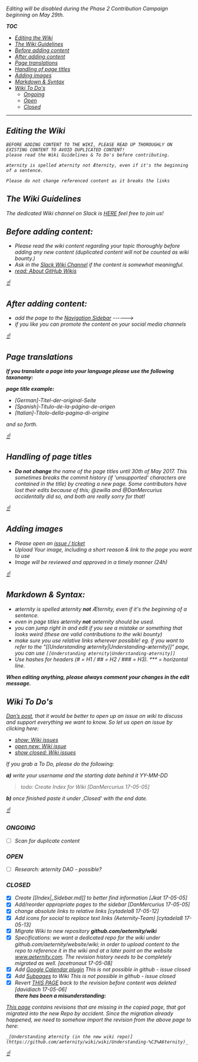 <i>Editing will be disabled during the Phase 2 Contribution Campaign
beginning on May 29th.

**TOC**
* [Editing the Wiki](#editing-the-wiki)
* [The Wiki Guidelines](#the-wiki-guidelines)
* [Before adding content](#before-adding-content)
* [After adding content](#after-adding-content)
* [Page translations](#page-translations)
* [Handling of page titles](#handling-of-page-titles)
* [Adding images](#adding-images)
* [Markdown & Syntax](#markdown--syntax)
* [Wiki To Do's](#-wiki-to-dos)
  * [Ongoing](#ongoing)
  * [Open](#open)
  * [Closed](#closed)


***

## Editing the Wiki


    BEFORE ADDING CONTENT TO THE WIKI, PLEASE READ UP THOROUGHLY ON EXISTING CONTENT TO AVOID DUPLICATED CONTENT!
    please read the Wiki Guidelines & To Do's before contributing.

    æternity is spelled æternity not Æternity, even if it's the beginning of a sentence.

    Please do not change referenced content as it breaks the links

## The Wiki Guidelines

The dedicated Wiki channel on Slack is
[HERE](https://aeternity.slack.com/messages/C59BALQCE/details/) feel
free to join us!

## Before **adding** content:

* Please read the wiki content regarding your topic thoroughly before
  adding any new content (duplicated content will not be counted as wiki
  bounty.)
* Ask in the
  [Slack Wiki Channel](https://aeternity.slack.com/messages/C59BALQCE/details/)
  if the content is somewhat meaningful.
* [read: About GitHub Wikis](https://help.github.com/articles/about-github-wikis/)

[☝](#)
## After **adding** content:

* add the page to the [Navigation Sidebar](_Sidebar.md/) ------>
* if you like you can promote the content on your social media channels


[☝](#)
## Page translations

**If you translate a page into your language please use the following
taxonomy:**

**page title example:**
- [German]-Titel-der-original-Seite
- [Spanish]-Título-de-la-página-de-origen
- [Italian]-Titolo-della-pagina-di-origine

and so forth.

[☝](#)
## Handling of page titles

- **Do not change** the name of the page titles until 30th of May 2017.
  This sometimes breaks the commit history (if 'unsupported' characters
  are contained in the title) by creating a new page. Some contributors
  have lost their edits because of this; @zwilla and @DanMercurius
  accidentally did so, and both are really sorry for that!

[☝](#)
## Adding images

* Please open an
  [issue / ticket](https://github.com/aeternity/wiki/issues)
* Upload Your image, including a short reason & link to the page you
  want to use
* Image will be reviewed and approved in a timely manner (24h)

[☝](#)
## Markdown & Syntax:

* æternity is spelled æternity **not** Æternity, even if it's the
  beginning of a sentence.
* even in page titles æternity **not** aeternity should be used.
* you can jump right in and edit if you see a mistake or something that
  looks weird (these are valid contributions to the wiki bounty)
* make sure you use relative links wherever possible! eg. if you want to
  refer to the "[[Understanding æternity|Understanding-æternity]]" page,
  you can use `[[Understanding æternity|Understanding-æternity]]`
* Use hashes for headers (# = H1 / ## = H2 / ### = H3). *** = horizontal
  line.

**When editing anything, please always comment your changes in the edit
message.**

## <a> Wiki To Do's</a>

[Dan’s post](https://aeternity.slack.com/archives/C59BALQCE/p1495980563682848),
that it would be better to open up an issue on wiki to discuss and
support everything we want to know. So let us open an issue by clicking
here:
* [show:        Wiki issues](https://github.com/aeternity/wiki/issues/)
* [open new:    Wiki issue](https://github.com/aeternity/wiki/issues/new)
* [show closed: Wiki issues](https://github.com/aeternity/wiki/issues/?q=is%3Aissue+is%3Aclosed)


If you grab a To Do, please do the following:

**a)** write your username and the starting date behind it YY-MM-DD
> todo: Create Index for Wiki [DanMercurius 17-05-05]

**b)** once finished paste it under ‚Closed‘ with the end date.

[☝](#)
### ONGOING

* [ ] Scan for duplicate content

### OPEN

* [ ] Research: æternity DAO - possible?

### CLOSED

* [x] Create [[Index|_Sidebar.md]] to better find information
      [Jkat 17-05-05]
* [x] Add/reorder appropriate pages to the sidebar
      [DanMercurius 17-05-05]
* [x] change absolute links to relative links [cytadela8 17-05-12]
* [x] Add icons for social to replace text links (Aeternity-Team)
      [cytadela8 17-05-13]
* [x] Migrate Wiki to new repository **github.com/aeternity/wiki**
* [x] Specifications: we want a dedicated repo for the wiki under
      github.com/aeternity/website/wiki; in order to upload content to
      the repo to reference it in the wiki and at a later point on the
      website www.aeternity.com. The revision history needs to be
      completely migrated as well. [acetronaut 17-05-08]
* [x] Add [Google Calendar plugin](Idea-Box#google-calendar-plug-in)
      This is not possible in github - issue closed
* [x] Add [Subpages](Idea-Box#subpages) to Wiki This is not possible in
      github - issue closed
* [x] Revert [THIS PAGE](Understanding-Aeternity) back to the revision
      before content was deleted [davidiach 17-05-06]  
      **there has been a misunderstanding:**

[This page](https://github.com/aeternity/wiki/wiki/Understanding-%C3%A6ternity)
_contains revisions that are missing in the copied page, that got
migrated into the new Repo by accident._ _Since the migration already
happened, we need to somehow import the revision from the above page to
here:_

    _[Understanding æternity (in the new wiki repo)](https://github.com/aeternity/wiki/wiki/Understanding-%C3%A6ternity)_

[☝](#)